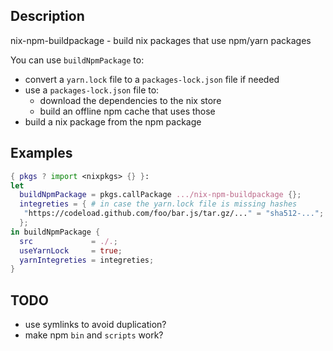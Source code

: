 ## Description

nix-npm-buildpackage - build nix packages that use npm/yarn packages

You can use `buildNpmPackage` to:
* convert a `yarn.lock` file to a `packages-lock.json` file if needed
* use a `packages-lock.json` file to:
  - download the dependencies to the nix store
  - build an offline npm cache that uses those
* build a nix package from the npm package

## Examples

```nix
{ pkgs ? import <nixpkgs> {} }:
let
  buildNpmPackage = pkgs.callPackage .../nix-npm-buildpackage {};
  integreties = { # in case the yarn.lock file is missing hashes
   "https://codeload.github.com/foo/bar.js/tar.gz/..." = "sha512-...";
  };
in buildNpmPackage {
  src             = ./.;
  useYarnLock     = true;
  yarnIntegreties = integreties;
}
```

## TODO

* use symlinks to avoid duplication?
* make npm `bin` and `scripts` work?
